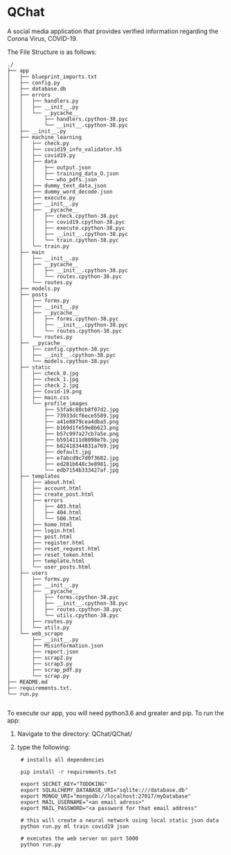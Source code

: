 # QChat
A social media application that provides verified information regarding the Corona Virus, COVID-19.

The File Structure is as follows:

```
./
├── app
│   ├── blueprint_imports.txt
│   ├── config.py
│   ├── database.db
│   ├── errors
│   │   ├── handlers.py
│   │   ├── __init__.py
│   │   └── __pycache__
│   │       ├── handlers.cpython-38.pyc
│   │       └── __init__.cpython-38.pyc
│   ├── __init__.py
│   ├── machine_learning
│   │   ├── check.py
│   │   ├── covid19_info_validator.h5
│   │   ├── covid19.py
│   │   ├── data
│   │   │   ├── output.json
│   │   │   ├── training_data_O.json
│   │   │   └── who_pdfs.json
│   │   ├── dummy_text_data.json
│   │   ├── dummy_word_decode.json
│   │   ├── execute.py
│   │   ├── __init__.py
│   │   ├── __pycache__
│   │   │   ├── check.cpython-38.pyc
│   │   │   ├── covid19.cpython-38.pyc
│   │   │   ├── execute.cpython-38.pyc
│   │   │   ├── __init__.cpython-38.pyc
│   │   │   └── train.cpython-38.pyc
│   │   └── train.py
│   ├── main
│   │   ├── __init__.py
│   │   ├── __pycache__
│   │   │   ├── __init__.cpython-38.pyc
│   │   │   └── routes.cpython-38.pyc
│   │   └── routes.py
│   ├── models.py
│   ├── posts
│   │   ├── forms.py
│   │   ├── __init__.py
│   │   ├── __pycache__
│   │   │   ├── forms.cpython-38.pyc
│   │   │   ├── __init__.cpython-38.pyc
│   │   │   └── routes.cpython-38.pyc
│   │   └── routes.py
│   ├── __pycache__
│   │   ├── config.cpython-38.pyc
│   │   ├── __init__.cpython-38.pyc
│   │   └── models.cpython-38.pyc
│   ├── static
│   │   ├── check_0.jpg
│   │   ├── check_1.jpg
│   │   ├── check_2.jpg
│   │   ├── Covid-19.png
│   │   ├── main.css
│   │   └── profile_images
│   │       ├── 53fa8c80cb8f07d2.jpg
│   │       ├── 73933dcf6ece5589.jpg
│   │       ├── a41e8879cea4dba5.png
│   │       ├── b169d1fe59e8b623.png
│   │       ├── b57c997a27cb7a5e.png
│   │       ├── b5914111d8098e7b.jpg
│   │       ├── b82418344831a769.jpg
│   │       ├── default.jpg
│   │       ├── e7abcd9c7d0f3682.jpg
│   │       ├── ed281b648c3e8981.jpg
│   │       └── edb7154b333427af.jpg
│   ├── templates
│   │   ├── about.html
│   │   ├── account.html
│   │   ├── create_post.html
│   │   ├── errors
│   │   │   ├── 403.html
│   │   │   ├── 404.html
│   │   │   └── 500.html
│   │   ├── home.html
│   │   ├── login.html
│   │   ├── post.html
│   │   ├── register.html
│   │   ├── reset_request.html
│   │   ├── reset_token.html
│   │   ├── template.html
│   │   └── user_posts.html
│   ├── users
│   │   ├── forms.py
│   │   ├── __init__.py
│   │   ├── __pycache__
│   │   │   ├── forms.cpython-38.pyc
│   │   │   ├── __init__.cpython-38.pyc
│   │   │   ├── routes.cpython-38.pyc
│   │   │   └── utils.cpython-38.pyc
│   │   ├── routes.py
│   │   └── utils.py
│   └── web_scrape
│       ├── __init__.py
│       ├── Misinformation.json
│       ├── report.json
│       ├── scrap2.py
│       ├── scrap3.py
│       ├── scrap_pdf.py
│       └── scrap.py
├── README.md
├── requirements.txt.
└── run.py


```

To execute our app, you will need python3.6 and greater and pip.
To run the app:

1. Navigate to the directory:  QChat/QChat/
2. type the following: 
    
    
        # installs all dependencies
    
        pip install -r requirements.txt

        export SECRET_KEY="TODDKING"
        export SQLALCHEMY_DATABASE_URI="sqlite:///database.db"
        export MONGO_URI="mongodb://localhost:27017/myDatabase"
        export MAIL_USERNAME="<an email adress>"
        export MAIL_PASSWORD="<a password for that email address"

        # this will create a neural network using local static json data
        python run.py ml train covid19 json 

        # executes the web server on port 5000
        python run.py 
